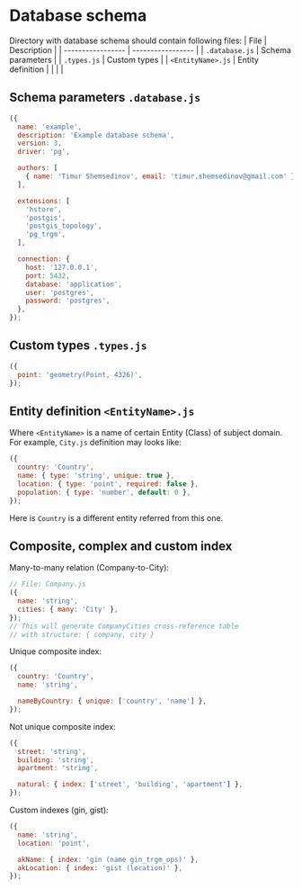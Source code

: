 # Database schema

Directory with database schema should contain following files:
| File              | Description       |
| ----------------- | ----------------- |
| `.database.js`    | Schema parameters |
| `.types.js`       | Custom types      |
| `<EntityName>.js` | Entity definition |
|                   |                   |

## Schema parameters `.database.js`

```js
({
  name: 'example',
  description: 'Example database schema',
  version: 3,
  driver: 'pg',

  authors: [
    { name: 'Timur Shemsedinov', email: 'timur.shemsedinov@gmail.com' },
  ],

  extensions: [
    'hstore',
    'postgis',
    'postgis_topology',
    'pg_trgm',
  ],

  connection: {
    host: '127.0.0.1',
    port: 5432,
    database: 'application',
    user: 'postgres',
    password: 'postgres',
  },
});
```

## Custom types `.types.js`

```js
({
  point: 'geometry(Point, 4326)',
});
```

## Entity definition `<EntityName>.js`

Where `<EntityName>` is a name of certain Entity (Class) of subject domain.
For example, `City.js` definition may looks like:
```js
({
  country: 'Country',
  name: { type: 'string', unique: true },
  location: { type: 'point', required: false },
  population: { type: 'number', default: 0 },
});
```

Here is `Country` is a different entity referred from this one.

## Composite, complex and custom index

Many-to-many relation (Company-to-City):
```js
// File: Company.js
({
  name: 'string',
  cities: { many: 'City' },
});
// This will generate CompanyCities cross-reference table
// with structure: { company, city }
```

Unique composite index:
```js
({
  country: 'Country',
  name: 'string',

  nameByCountry: { unique: ['country', 'name'] },
});
```

Not unique composite index:
```js
({
  street: 'string',
  building: 'string',
  apartment: 'string',

  natural: { index: ['street', 'building', 'apartment'] },
});
```

Custom indexes (gin, gist):
```js
({
  name: 'string',
  location: 'point',

  akName: { index: 'gin (name gin_trgm_ops)' },
  akLocation: { index: 'gist (location)' },
});
```

